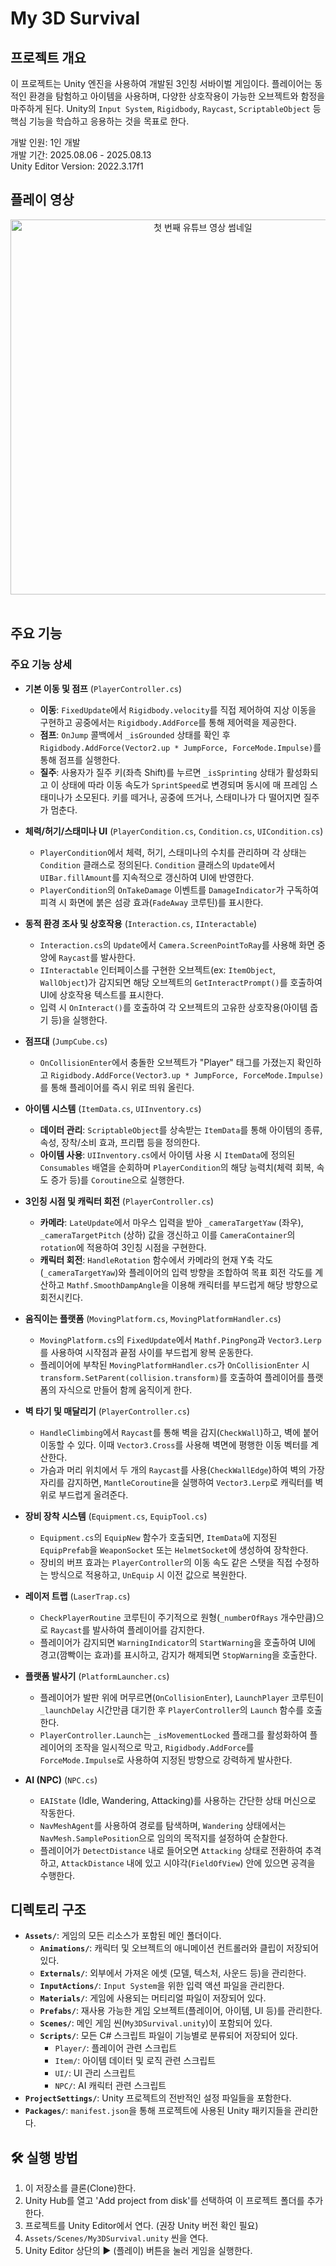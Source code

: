 # My 3D Survival

## 프로젝트 개요

이 프로젝트는 Unity 엔진을 사용하여 개발된 3인칭 서바이벌 게임이다. 플레이어는 동적인 환경을 탐험하고 아이템을 사용하며, 다양한 상호작용이 가능한 오브젝트와 함정을 마주하게 된다. Unity의 `Input System`, `Rigidbody`, `Raycast`, `ScriptableObject` 등 핵심 기능을 학습하고 응용하는 것을 목표로 한다.

개발 인원: 1인 개발
<br>
개발 기간: 2025.08.06 - 2025.08.13
<br>
Unity Editor Version: 2022.3.17f1

## 플레이 영상

<div align="center">

  <a href="https://www.youtube.com/watch?v=v-1ZMxP9bqI">
    <img src="https://img.youtube.com/vi/v-1ZMxP9bqI/maxresdefault.jpg" width="600" alt="첫 번째 유튜브 영상 썸네일">
  </a>
</div>

<br>

## 주요 기능

### 주요 기능 상세

-   **기본 이동 및 점프** (`PlayerController.cs`)
    -   **이동**: `FixedUpdate`에서 `Rigidbody.velocity`를 직접 제어하여 지상 이동을 구현하고 공중에서는 `Rigidbody.AddForce`를 통해 제어력을 제공한다.
    -   **점프**: `OnJump` 콜백에서 `_isGrounded` 상태를 확인 후 `Rigidbody.AddForce(Vector2.up * JumpForce, ForceMode.Impulse)`를 통해 점프를 실행한다.
    -   **질주**: 사용자가 질주 키(좌측 Shift)를 누르면 `_isSprinting` 상태가 활성화되고 이 상태에 따라 이동 속도가 `SprintSpeed`로 변경되며 동시에 매 프레임 스태미나가 소모된다. 키를 떼거나, 공중에 뜨거나, 스태미나가 다 떨어지면 질주가 멈춘다.

-   **체력/허기/스태미나 UI** (`PlayerCondition.cs`, `Condition.cs`, `UICondition.cs`)
    -   `PlayerCondition`에서 체력, 허기, 스태미나의 수치를 관리하며 각 상태는 `Condition` 클래스로 정의된다. `Condition` 클래스의 `Update`에서 `UIBar.fillAmount`를 지속적으로 갱신하여 UI에 반영한다.
    -   `PlayerCondition`의 `OnTakeDamage` 이벤트를 `DamageIndicator`가 구독하여 피격 시 화면에 붉은 섬광 효과(`FadeAway` 코루틴)를 표시한다.

-   **동적 환경 조사 및 상호작용** (`Interaction.cs`, `IInteractable`)
    -   `Interaction.cs`의 `Update`에서 `Camera.ScreenPointToRay`를 사용해 화면 중앙에 `Raycast`를 발사한다.
    -   `IInteractable` 인터페이스를 구현한 오브젝트(ex: `ItemObject`, `WallObject`)가 감지되면 해당 오브젝트의 `GetInteractPrompt()`를 호출하여 UI에 상호작용 텍스트를 표시한다.
    -   입력 시 `OnInteract()`를 호출하여 각 오브젝트의 고유한 상호작용(아이템 줍기 등)을 실행한다.

-   **점프대** (`JumpCube.cs`)
    -   `OnCollisionEnter`에서 충돌한 오브젝트가 "Player" 태그를 가졌는지 확인하고 `Rigidbody.AddForce(Vector3.up * JumpForce, ForceMode.Impulse)`를 통해 플레이어를 즉시 위로 띄워 올린다.

-   **아이템 시스템** (`ItemData.cs`, `UIInventory.cs`)
    -   **데이터 관리**: `ScriptableObject`를 상속받는 `ItemData`를 통해 아이템의 종류, 속성, 장착/소비 효과, 프리팹 등을 정의한다.
    -   **아이템 사용**: `UIInventory.cs`에서 아이템 사용 시 `ItemData`에 정의된 `Consumables` 배열을 순회하며 `PlayerCondition`의 해당 능력치(체력 회복, 속도 증가 등)를 `Coroutine`으로 실행한다.

-   **3인칭 시점 및 캐릭터 회전** (`PlayerController.cs`)
    -   **카메라**: `LateUpdate`에서 마우스 입력을 받아 `_cameraTargetYaw` (좌우), `_cameraTargetPitch` (상하) 값을 갱신하고 이를 `CameraContainer`의 `rotation`에 적용하여 3인칭 시점을 구현한다.
    -   **캐릭터 회전**: `HandleRotation` 함수에서 카메라의 현재 Y축 각도(`_cameraTargetYaw`)와 플레이어의 입력 방향을 조합하여 목표 회전 각도를 계산하고 `Mathf.SmoothDampAngle`을 이용해 캐릭터를 부드럽게 해당 방향으로 회전시킨다.

-   **움직이는 플랫폼** (`MovingPlatform.cs`, `MovingPlatformHandler.cs`)
    -   `MovingPlatform.cs`의 `FixedUpdate`에서 `Mathf.PingPong`과 `Vector3.Lerp`를 사용하여 시작점과 끝점 사이를 부드럽게 왕복 운동한다.
    -   플레이어에 부착된 `MovingPlatformHandler.cs`가 `OnCollisionEnter` 시 `transform.SetParent(collision.transform)`를 호출하여 플레이어를 플랫폼의 자식으로 만들어 함께 움직이게 한다.

-   **벽 타기 및 매달리기** (`PlayerController.cs`)
    -   `HandleClimbing`에서 `Raycast`를 통해 벽을 감지(`CheckWall`)하고, 벽에 붙어 이동할 수 있다. 이때 `Vector3.Cross`를 사용해 벽면에 평행한 이동 벡터를 계산한다.
    -   가슴과 머리 위치에서 두 개의 `Raycast`를 사용(`CheckWallEdge`)하여 벽의 가장자리를 감지하면, `MantleCoroutine`을 실행하여 `Vector3.Lerp`로 캐릭터를 벽 위로 부드럽게 올려준다.

-   **장비 장착 시스템** (`Equipment.cs`, `EquipTool.cs`)
    -   `Equipment.cs`의 `EquipNew` 함수가 호출되면, `ItemData`에 지정된 `EquipPrefab`을 `WeaponSocket` 또는 `HelmetSocket`에 생성하여 장착한다.
    -   장비의 버프 효과는 `PlayerController`의 이동 속도 같은 스탯을 직접 수정하는 방식으로 적용하고, `UnEquip` 시 이전 값으로 복원한다.

-   **레이저 트랩** (`LaserTrap.cs`)
    -   `CheckPlayerRoutine` 코루틴이 주기적으로 원형(`_numberOfRays` 개수만큼)으로 `Raycast`를 발사하여 플레이어를 감지한다.
    -   플레이어가 감지되면 `WarningIndicator`의 `StartWarning`을 호출하여 UI에 경고(깜빡이는 효과)를 표시하고, 감지가 해제되면 `StopWarning`을 호출한다.

-   **플랫폼 발사기** (`PlatformLauncher.cs`)
    -   플레이어가 발판 위에 머무르면(`OnCollisionEnter`), `LaunchPlayer` 코루틴이 `_launchDelay` 시간만큼 대기한 후 `PlayerController`의 `Launch` 함수를 호출한다.
    -   `PlayerController.Launch`는 `_isMovementLocked` 플래그를 활성화하여 플레이어의 조작을 일시적으로 막고, `Rigidbody.AddForce`를 `ForceMode.Impulse`로 사용하여 지정된 방향으로 강력하게 발사한다.

-   **AI (NPC)** (`NPC.cs`)
    -   `EAIState` (Idle, Wandering, Attacking)를 사용하는 간단한 상태 머신으로 작동한다.
    -   `NavMeshAgent`를 사용하여 경로를 탐색하며, `Wandering` 상태에서는 `NavMesh.SamplePosition`으로 임의의 목적지를 설정하여 순찰한다.
    -   플레이어가 `DetectDistance` 내로 들어오면 `Attacking` 상태로 전환하여 추격하고, `AttackDistance` 내에 있고 시야각(`FieldOfView`) 안에 있으면 공격을 수행한다.

## 디렉토리 구조

-   **`Assets/`**: 게임의 모든 리소스가 포함된 메인 폴더이다.
    -   **`Animations/`**: 캐릭터 및 오브젝트의 애니메이션 컨트롤러와 클립이 저장되어 있다.
    -   **`Externals/`**: 외부에서 가져온 에셋 (모델, 텍스처, 사운드 등)을 관리한다.
    -   **`InputActions/`**: `Input System`을 위한 입력 액션 파일을 관리한다.
    -   **`Materials/`**: 게임에 사용되는 머티리얼 파일이 저장되어 있다.
    -   **`Prefabs/`**: 재사용 가능한 게임 오브젝트(플레이어, 아이템, UI 등)를 관리한다.
    -   **`Scenes/`**: 메인 게임 씬(`My3DSurvival.unity`)이 포함되어 있다.
    -   **`Scripts/`**: 모든 C# 스크립트 파일이 기능별로 분류되어 저장되어 있다.
        -   `Player/`: 플레이어 관련 스크립트
        -   `Item/`: 아이템 데이터 및 로직 관련 스크립트
        -   `UI/`: UI 관리 스크립트
        -   `NPC/`: AI 캐릭터 관련 스크립트
-   **`ProjectSettings/`**: Unity 프로젝트의 전반적인 설정 파일들을 포함한다.
-   **`Packages/`**: `manifest.json`을 통해 프로젝트에 사용된 Unity 패키지들을 관리한다.

## 🛠️ 실행 방법

1.  이 저장소를 클론(Clone)한다.
2.  Unity Hub를 열고 'Add project from disk'를 선택하여 이 프로젝트 폴더를 추가한다.
3.  프로젝트를 Unity Editor에서 연다. (권장 Unity 버전 확인 필요)
4.  `Assets/Scenes/My3DSurvival.unity` 씬을 연다.
5.  Unity Editor 상단의 ▶ (플레이) 버튼을 눌러 게임을 실행한다.
